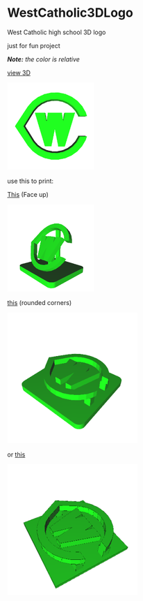 # WestCatholic3DLogo
West Catholic high school 3D logo

just for fun project

_**Note:** the color is relative_

[view 3D](https://github.com/bobdinh139/WestCatholic3DLogo/blob/master/westlogo.stl)

<img src="preview/logo.png?raw=true" width="200">

use this to print:

[This](https://github.com/bobdinh139/WestCatholic3DLogo/blob/master/WestLogoFaceUp3Dprint.stl) (Face up)

<img src="preview/Faceup.png?raw=true" width="200">

[this](https://github.com/bobdinh139/WestCatholic3DLogo/blob/master/for3DprintWestLogo.stl) (rounded corners)

<img src="preview/rounded.png?raw=true"  width="300">

or [this](https://github.com/bobdinh139/WestCatholic3DLogo/blob/master/west3dprint.stl)

<img src="preview/squarec.png?raw=true"  width="300">




